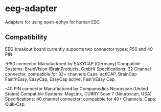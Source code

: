 eeg-adapter
===========

Adapters for using open-ephys for human EEG


Compatibility
-----------

EEG breakout board currently supports two connector types: P50 and 40 PIN


-P50 connector
    Manufactured by EASYCAP (Germany)
    Compatible Systems: BrainVision (BrainProducts, GmbH)
    Specifications: 32 Channel connector, compatible for 32+ channels
    Caps: actiCAP, BrainCap Fast'nEasy, EasyCap, EasyCap active, Fast'nEasy Cap.


-40 PIN connector
    Manufactured by Compumedics Neuroscan (United States)
    Compatible Systems: MagLink, CURRY Scan 7 (Neuroscan, USA)
    Specifications: 40 channel connector; compatible for 40+ Channels.
    Caps: Quik-Cap.
